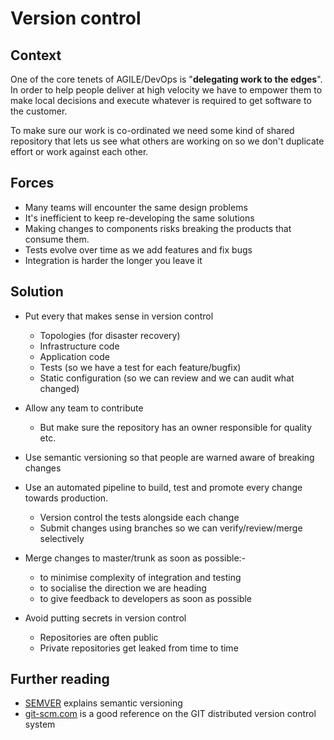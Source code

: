 # Version control


## Context

One of the core tenets of AGILE/DevOps is "**delegating work to the edges**". In order to help people deliver at high velocity we have to empower them to make local decisions and execute whatever is required to get software to the customer.

To make sure our work is co-ordinated we need some kind of shared repository that lets us see what others are working on so we don't duplicate effort or work against each other.

## Forces
* Many teams will encounter the same design problems
* It's inefficient to keep re-developing the same solutions
* Making changes to components risks breaking the products that consume them.
* Tests evolve over time as we add features and fix bugs
* Integration is harder the longer you leave it


## Solution

* Put every that makes sense in version control
  * Topologies (for disaster recovery)
  * Infrastructure code
  * Application code
  * Tests (so we have a test for each feature/bugfix)
  * Static configuration (so we can review and we can audit what changed)


* Allow any team to contribute
  * But make sure the repository has an owner responsible for quality etc.


* Use semantic versioning so that people are warned aware of breaking changes


* Use an automated pipeline to build, test and promote every change towards production.
  * Version control the tests alongside each change
  * Submit changes using branches so we can verify/review/merge selectively


* Merge changes to master/trunk as soon as possible:-
  * to minimise complexity of integration and testing
  * to socialise the direction we are heading
  * to give feedback to developers as soon as possible


* Avoid putting secrets in version control
  * Repositories are often public
  * Private repositories get leaked from time to time

## Further reading

* [SEMVER](http://semver.org) explains semantic versioning
* [git-scm.com](https://git-scm.com/) is a good reference on the GIT distributed version control system
